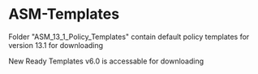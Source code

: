 # ASM-Templates
Folder "ASM_13_1_Policy_Templates" contain default policy templates for version 13.1 for downloading

New Ready Templates v6.0 is accessable for downloading

